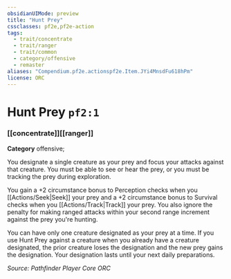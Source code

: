 ```yaml
---
obsidianUIMode: preview
title: "Hunt Prey"
cssclasses: pf2e,pf2e-action
tags:
  - trait/concentrate
  - trait/ranger
  - trait/common
  - category/offensive
  - remaster
aliases: "Compendium.pf2e.actionspf2e.Item.JYi4MnsdFu618hPm"
license: ORC
---
```

# Hunt Prey `pf2:1`

### [[concentrate]][[ranger]]

**Category** offensive; 




You designate a single creature as your prey and focus your attacks against that creature. You must be able to see or hear the prey, or you must be tracking the prey during exploration.

You gain a +2 circumstance bonus to Perception checks when you [[Actions/Seek|Seek]] your prey and a +2 circumstance bonus to Survival checks when you [[Actions/Track|Track]] your prey. You also ignore the penalty for making ranged attacks within your second range increment against the prey you're hunting.

You can have only one creature designated as your prey at a time. If you use Hunt Prey against a creature when you already have a creature designated, the prior creature loses the designation and the new prey gains the designation. Your designation lasts until your next daily preparations.

*Source: Pathfinder Player Core*
*ORC*